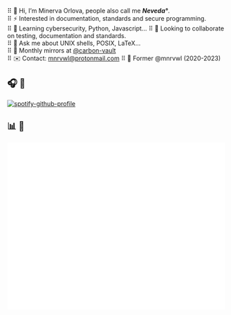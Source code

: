 ⠿ 🪬 Hi, I’m Minerva Orlova, people also call me _**Neveda°**_.  
⠿ ⚡️ Interested in documentation, standards and secure programming.  
⠿ 🌱 Learning cybersecurity, Python, Javascript...
⠿ 🚀 Looking to collaborate on testing, documentation and standards.  
⠿ 💬 Ask me about UNIX shells, POSIX, LaTeX...  
⠿ 🍴 Monthly mirrors at [@carbon-vault](https://github.com/carbon-vault)  
⠿ ✉️ Contact: <mnrvwl@protonmail.com>
⠿ 📜 Former @mnrvwl (2020-2023)  

## 🎧 🎼

<a href="https://spotify-github-profile.vercel.app/api/view?uid=motj6ae4rw0e5w88ytbm9xih2&amp;redirect=true" rel="nofollow">
  <img src="https://camo.githubusercontent.com/a4d231b8631d50255ba4dde8d64ca6d64dd4ac6f2c4b74cc193b94e41f2f45c4/68747470733a2f2f73706f746966792d6769746875622d70726f66696c652e76657263656c2e6170702f6170692f766965773f7569643d6d6f746a3661653472773065357738387974626d397869683226636f7665725f696d6167653d74727565267468656d653d6e6174656d6f6f2d72652673686f775f6f66666c696e653d66616c7365266261636b67726f756e645f636f6c6f723d31323132313226696e7465726368616e67653d74727565266261725f636f6c6f723d353362313466266261725f636f6c6f725f636f7665723d66616c7365" alt="spotify-github-profile" data-canonical-src="https://spotify-github-profile.vercel.app/api/view?uid=motj6ae4rw0e5w88ytbm9xih2&amp;cover_image=true&amp;theme=natemoo-re&amp;show_offline=false&amp;background_color=121212&amp;interchange=true&amp;bar_color=53b14f&amp;bar_color_cover=false" style="max-width: 100%;" height="43%" width="43%">
</a>

## 📊 📐

![Metrics](/github-metrics.svg)

<!--
![](https://komarev.com/ghpvc/?username=mnrvwl)
-->

<!--
### Repos

<a href="https://github.com/nmap/nmap">
<picture>
  <source media="(prefers-color-scheme: dark)" srcset="https://github-readme-stats.vercel.app/api/pin/?username=nmap&repo=nmap&theme=dark">
  <img src="https://github-readme-stats.vercel.app/api/pin/?username=nmap&repo=nmap&theme=default">
</picture>
</a>
-->
